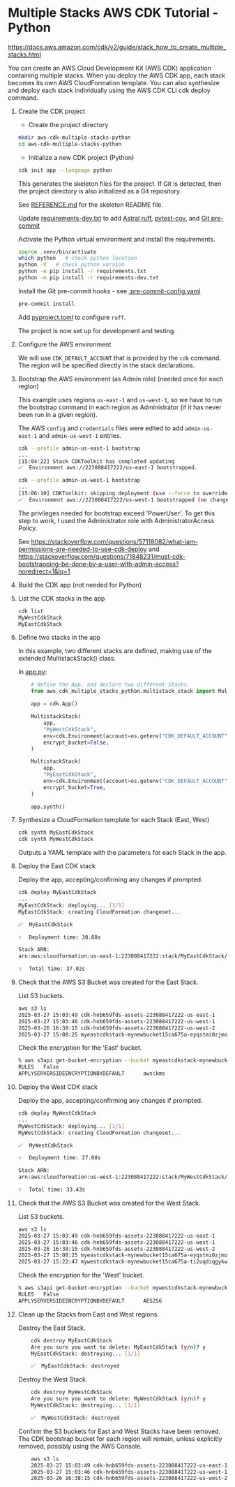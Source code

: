 # Multiple Stacks AWS CDK Tutorial - Python

<https://docs.aws.amazon.com/cdk/v2/guide/stack_how_to_create_multiple_stacks.html>

You can create an AWS Cloud Development Kit (AWS CDK) application containing multiple stacks. When you deploy the AWS CDK app, each stack becomes its own AWS CloudFormation template. You can also synthesize and deploy each stack individually using the AWS CDK CLI cdk deploy command.

1. Create the CDK project

   - Create the project directory

    ```bash
    mkdir aws-cdk-multiple-stacks-python
    cd aws-cdk-multiple-stacks-python
    ```

   - Initialize a new CDK project (Python)

    ```bash
    cdk init app --language python
    ```

    This generates the skeleton files for the project. If Git is detected, then the project directory is also initialized as a Git repository.

    See [REFERENCE.md](./REFERENCE.md) for the skeleton README file.

    Update [requirements-dev.txt](./requirements-dev.txt) to add [Astral ruff](https://docs.astral.sh/ruff/), [pytest-cov](https://pypi.org/project/pytest-cov/), and [Git pre-commit](https://pre-commit.com/)

    Activate the Python virtual environment and install the requirements.

    ```bash
    source .venv/bin/activate
    which python   # check python location
    python -V   # check python version
    python -m pip install -r requirements.txt
    python -m pip install -r requirements-dev.txt
    ```

    Install the Git pre-commit hooks - see [.pre-commit-config.yaml](./.pre-commit-config.yaml)

    ```bash
    pre-commit install
    ```

    Add [pyproject.toml](./pyproject.toml) to configure `ruff`.

    The project is now set up for development and testing.

2. Configure the AWS environment

    We will use `CDK_DEFAULT_ACCOUNT` that is provided by the `cdk` command. The region will be specified directly in the stack declarations.

3. Bootstrap the AWS environment (as Admin role) (needed once for each region)

    This example uses regions `us-east-1` and `us-west-1`, so we have to run the bootstrap command in each region as Administrator (if it has never been run in a given region).

    The AWS `config` and `credentials` files were edited to add `admin-us-east-1` and `admin-us-west-1` entries.

    ```bash
    cdk --profile admin-us-east-1 bootstrap
    ...
    [15:04:22] Stack CDKToolkit has completed updating
    ✅  Environment aws://223088417222/us-east-1 bootstrapped.

    cdk --profile admin-us-west-1 bootstrap
    ...
    [15:06:10] CDKToolkit: skipping deployment (use --force to override)
    ✅  Environment aws://223088417222/us-west-1 bootstrapped (no changes).
    ```

    The privileges needed for bootstrap exceed 'PowerUser'. To get this step to work, I used the Administrator role with AdministratorAccess Policy.

    See
    <https://stackoverflow.com/questions/57118082/what-iam-permissions-are-needed-to-use-cdk-deploy>
    and
    <https://stackoverflow.com/questions/71848231/must-cdk-bootstrapping-be-done-by-a-user-with-admin-access?noredirect=1&lq=1>

4. Build the CDK app (not needed for Python)
5. List the CDK stacks in the app

    ```bash
    cdk list
    MyWestCdkStack
    MyEastCdkStack
    ```

6. Define two stacks in the app

    In this example, two different stacks are defined, making use of the extended MultistackStack() class.

    In [app.py](./app.py):

    ```python
        # define the App, and declare two different Stacks.
        from aws_cdk_multiple_stacks_python.multistack_stack import MultistackStack

        app = cdk.App()

        MultistackStack(
            app,
            "MyWestCdkStack",
            env=cdk.Environment(account=os.getenv("CDK_DEFAULT_ACCOUNT"), region="us-west-1"),
            encrypt_bucket=False,
        )

        MultistackStack(
            app,
            "MyEastCdkStack",
            env=cdk.Environment(account=os.getenv("CDK_DEFAULT_ACCOUNT"), region="us-east-1"),
            encrypt_bucket=True,
        )

        app.synth()
    ```

7. Synthesize a CloudFormation template for each Stack (East, West)

    ```bash
    cdk synth MyEastCdkStack
    cdk synth MyWestCdkStack
    ```

    Outputs a YAML template with the parameters for each Stack in the app.

8. Deploy the East CDK stack

    Deploy the app, accepting/confirming any changes if prompted.

    ```bash
    cdk deploy MyEastCdkStack
    ...
    MyEastCdkStack: deploying... [1/1]
    MyEastCdkStack: creating CloudFormation changeset...

    ✅  MyEastCdkStack

    ✨  Deployment time: 30.88s

    Stack ARN:
    arn:aws:cloudformation:us-east-1:223088417222:stack/MyEastCdkStack/f96d3730-0b57-11f0-aa31-0e0abc6004d9

    ✨  Total time: 37.02s
    ```

9. Check that the AWS S3 Bucket was created for the East Stack.

    List S3 buckets.

    ```bash
    aws s3 ls
    2025-03-27 15:03:49 cdk-hnb659fds-assets-223088417222-us-east-1
    2025-03-27 15:03:46 cdk-hnb659fds-assets-223088417222-us-west-1
    2025-03-26 16:38:15 cdk-hnb659fds-assets-223088417222-us-west-2
    2025-03-27 15:08:25 myeastcdkstack-mynewbucket15ca675a-eyqstmi0zjmo
    ```

    Check the encryption for the 'East' bucket.

    ```bash
    % aws s3api get-bucket-encryption --bucket myeastcdkstack-mynewbucket15ca675a-eyqstmi0zjmo --output text
    RULES   False
    APPLYSERVERSIDEENCRYPTIONBYDEFAULT      aws:kms
    ```

10. Deploy the West CDK stack

    Deploy the app, accepting/confirming any changes if prompted.

    ```bash
    cdk deploy MyWestCdkStack
    ...
    MyWestCdkStack: deploying... [1/1]
    MyWestCdkStack: creating CloudFormation changeset...

    ✅  MyWestCdkStack

    ✨  Deployment time: 27.08s

    Stack ARN:
    arn:aws:cloudformation:us-west-1:223088417222:stack/MyWestCdkStack/fbfcf7e0-0b59-11f0-8712-067194afe31d

    ✨  Total time: 33.43s
    ```

11. Check that the AWS S3 Bucket was created for the West Stack.

    List S3 buckets.

    ```bash
    aws s3 ls
    2025-03-27 15:03:49 cdk-hnb659fds-assets-223088417222-us-east-1
    2025-03-27 15:03:46 cdk-hnb659fds-assets-223088417222-us-west-1
    2025-03-26 16:38:15 cdk-hnb659fds-assets-223088417222-us-west-2
    2025-03-27 15:08:25 myeastcdkstack-mynewbucket15ca675a-eyqstmi0zjmo
    2025-03-27 15:22:47 mywestcdkstack-mynewbucket15ca675a-ti2uqdiqgykw
    ```

    Check the encryption for the 'West' bucket.

    ```bash
    % aws s3api get-bucket-encryption --bucket mywestcdkstack-mynewbucket15ca675a-ti2uqdiqgykw --output text
    RULES   False
    APPLYSERVERSIDEENCRYPTIONBYDEFAULT      AES256
    ```

12. Clean up the Stacks from East and West regions.

    Destroy the East Stack.

    ```bash
        cdk destroy MyEastCdkStack
        Are you sure you want to delete: MyEastCdkStack (y/n)? y
        MyEastCdkStack: destroying... [1/1]

        ✅  MyEastCdkStack: destroyed
    ```

    Destroy the West Stack.

    ```bash
        cdk destroy MyWestCdkStack
        Are you sure you want to delete: MyWestCdkStack (y/n)? y
        MyWestCdkStack: destroying... [1/1]

        ✅  MyWestCdkStack: destroyed
    ```

    Confirm the S3 buckets for East and West Stacks have been removed. The CDK bootstrap bucket for each region will remain, unless explicitly removed, possibly using the AWS Console.

    ```bash
        aws s3 ls
        2025-03-27 15:03:49 cdk-hnb659fds-assets-223088417222-us-east-1
        2025-03-27 15:03:46 cdk-hnb659fds-assets-223088417222-us-west-1
        2025-03-26 16:38:15 cdk-hnb659fds-assets-223088417222-us-west-2
    ```
